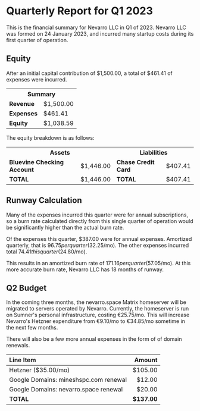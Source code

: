 # Quarterly Report for Q1 2023

This is the financial summary for Nevarro LLC in Q1 of 2023. Nevarro LLC was
formed on 24 January 2023, and incurred many startup costs during its first
quarter of operation.

## Equity

After an initial capital contribution of $1,500.00, a total of $461.41 of
expenses were incurred.

<table>
  <tr>
    <th colspan="2"><b>Summary</b></th>
  </tr>
  <tr>
    <td><b>Revenue</b></td>
    <td>$1,500.00</td>
  </tr>
  <tr>
    <td><b>Expenses</b></td>
    <td>$461.41</td>
  </tr>
  <tr>
    <td><b>Equity</b></td>
    <td>$1,038.59</td>
  </tr>
</table>

The equity breakdown is as follows:

<table>
  <tr>
    <th colspan="2"><b>Assets</b></th>
    <th colspan="2"><b>Liabilities</b></th>
  </tr>
  <tr>
    <td><b>Bluevine Checking Account</b></td>
    <td>$1,446.00</td>
    <td><b>Chase Credit Card</b></td>
    <td>$407.41</td>
  </tr>
  <tr>
    <td><b>TOTAL</b></td>
    <td>$1,446.00</td>
    <td><b>TOTAL</b></td>
    <td>$407.41</td>
  </tr>
</table>

## Runway Calculation

Many of the expenses incurred this quarter were for annual subscriptions, so a
burn rate calculated directly from this single quarter of operation would be
significantly higher than the actual burn rate.

Of the expenses this quarter, $387.00 were for annual expenses. Amortized
quarterly, that is $96.75 per quarter ($32.25/mo). The other expenses incurred
total $74.41 this quarter ($24.80/mo).

This results in an amortized burn rate of $171.16 per quarter ($57.05/mo). At
this more accurate burn rate, Nevarro LLC has 18 months of runway.

## Q2 Budget

In the coming three months, the nevarro.space Matrix homeserver will be migrated
to servers operated by Nevarro. Currently, the homeserver is run on Sumner's
personal infrastructure, costing €25.75/mo. This will increase Nevarro's Hetzner
expenditure from €9.10/mo to €34.85/mo sometime in the next few months.

There will also be a few more annual expenses in the form of of domain renewals.

| **Line Item**                         |  **Amount** |
| :------------------------------------ | ----------: |
| Hetzner ($35.00/mo)                   |     $105.00 |
| Google Domains: mineshspc.com renewal |      $12.00 |
| Google Domains: nevarro.space renewal |      $20.00 |
| **TOTAL**                             | **$137.00** |
